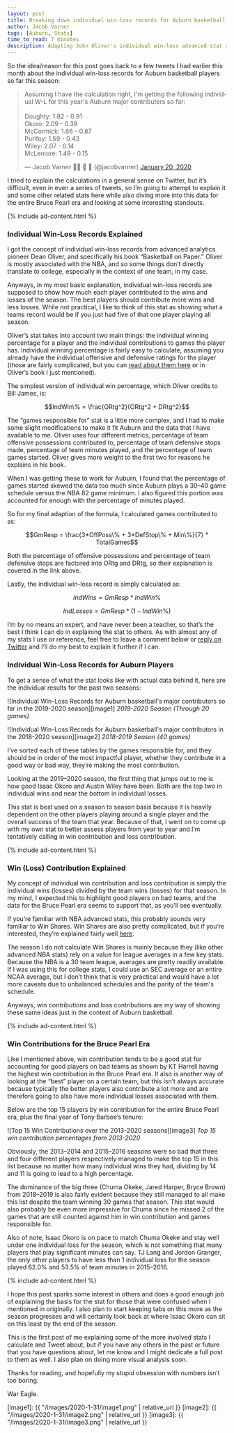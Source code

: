 ```yaml
---
layout: post
title: Breaking down individual win-loss records for Auburn basketball in the Bruce Pearl era
author: Jacob Varner
tags: [Auburn, Stats]
time_to_read: 7 minutes
description: Adapting John Oliver's individual win-loss advanced stat and applying it to Auburn basketball players in the Bruce Pearl era.
---
```


So the idea/reason for this post goes back to a few tweets I had earlier this
month about the individual win-loss records for Auburn basketball players so far
this season:

<div class="tweet-wrapper">
  <blockquote class="twitter-tweet">
    <p lang="en" dir="ltr">Assuming I have the calculation right, I&#39;m getting the following individual W-L for this year&#39;s Auburn major contributers so far:<br><br>Doughty: 1.82 - 0.91<br>Okoro: 2.09 - 0.39<br>McCormick: 1.66 - 0.87<br>Purifoy: 1.59 - 0.43<br>Wiley: 2.07 - 0.14<br>McLemore: 1.49 - 0.15</p>&mdash; Jacob Varner 👨‍💻 🏀 🌮 (@jacobvarner) <a href="https://twitter.com/jacobvarner/status/1219104474414960640?ref_src=twsrc%5Etfw">January 20, 2020</a>
  </blockquote>
</div>

I tried to explain the calculations in a general sense on Twitter, but it’s
difficult, even in even a series of tweets, so I’m going to attempt to explain it
and some other related stats here while also diving more into this data for the
entire Bruce Pearl era and looking at some interesting standouts.

{% include ad-content.html %}

### Individual Win-Loss Records Explained

I got the concept of individual win-loss records from advanced analytics pioneer
Dean Oliver, and specifically his book “Basketball on Paper.” Oliver is mostly
associated with the NBA, and so some things don’t directly translate to college,
especially in the context of one team, in my case.

Anyways, in my most basic explanation, individual win-loss records are supposed
to show how much each player contributed to the wins and losses of
the season. The best players should contribute more wins and less losses. While
not practical, I like to think of this stat as showing what a teams record would
be if you just had five of that one player playing all season.

Oliver’s stat takes into account two main things: the individual winning
percentage for a player and the individual contributions to games the player
has. Individual winning percentage is fairly easy to calculate, assuming you
already have the individual offensive and defensive ratings for the player
(those are fairly complicated, but you can
[read about them here](https://www.basketball-reference.com/about/ratings.html)
or in Oliver’s book I just mentioned).

The simplest version of individual win percentage, which Oliver credits to Bill
James, is:

$$IndWin\% = \frac{ORtg^2}{ORtg^2 + DRtg^2}$$

The “games responsible for” stat is a little more complex, and I had to make
some slight modifications to make it fit Auburn and the data that I have
available to me. Oliver uses four different metrics, percentage of team
offensive possessions contributed to, percentage of team defensive stops made,
percentage of team minutes played, and the percentage of team games started. Oliver
gives more weight to the first two for reasons he explains in his book.

When I was getting these to work for Auburn, I found that the percentage of
games started skewed the data too much since Auburn plays a 30–40 game schedule
versus the NBA 82 game minimum. I also figured this portion was accounted for
enough with the percentage of minutes played.

So for my final adaption of the formula, I calculated games contributed to as:

$$GmResp = \frac{3*OffPoss\% + 3*DefStop\% + Min\%}{7} * TotalGames$$

Both the percentage of offensive possessions and percentage of team defensive
stops are factored into ORtg and DRtg, so their explanation is covered in the
link above.

Lastly, the individual win-loss record is simply calculated as:

$$IndWins = GmResp * IndWin\%$$

$$IndLosses = GmResp * (1 - IndWin\%)$$

I’m by no means an expert, and have never been a teacher, so that’s the best I
think I can do in explaining the stat to others. As with almost any of my stats
I use or reference, feel free to leave a comment below or
[reply on Twitter](https://www.twitter.com/jacobvarner) and I’ll do my best to
explain it further if I can.

### Individual Win-Loss Records for Auburn Players

To get a sense of what the stat looks like with actual data behind it, here are
the individual results for the past two seasons:

![Individual Win-Loss Records for Auburn basketball's major contributors so far in the 2019-2020 season][image1]
_2019-2020 Season (Through 20 games)_

![Individual Win-Loss Records for Auburn basketball's major contributors in the 2018-2020 season][image2]
_2018-2019 Season (40 games)_

I’ve sorted each of these tables by the games responsible for, and they should be
in order of the most impactful player, whether they contribute in a good way or
bad way, they’re making the most contribution.

Looking at the 2019–2020 season, the first thing that jumps out to me is how
good Isaac Okoro and Austin Wiley have been. Both are the top two in individual
wins and near the bottom in individual losses.

This stat is best used on a season to season basis because it is heavily
dependent on the other players playing around a single player and the overall
success of the team that year. Because of that, I went on to come up with my own
stat to better assess players from year to year and I’m tentatively calling in
win contribution and loss contribution.

{% include ad-content.html %}

### Win (Loss) Contribution Explained

My concept of individual win contribution and loss contribution is simply the
individual wins (losses) divided by the team wins (losses) for that season. In
my mind, I expected this to highlight good players on bad teams, and the data
for the Bruce Pearl era seems to support that, as you’ll see eventually.

If you’re familiar with NBA advanced stats, this probably sounds very familiar
to Win Shares. Win Shares are also pretty complicated, but if you’re interested,
they’re explained fairly well
[here](https://www.basketball-reference.com/about/ws.html).

The reason I do not calculate Win Shares is mainly because they (like other
advanced NBA stats) rely on a value for league averages in a few key stats.
Because the NBA is a 30 team league, averages are pretty readily available. If I
was using this for college stats, I could use an SEC average or an entire NCAA
average, but I don’t think that is very practical and would have a lot more
caveats due to unbalanced schedules and the parity of the team's schedule.

Anyways, win contributions and loss contributions are my way of showing these
same ideas just in the context of Auburn basketball.

{% include ad-content.html %}

### Win Contributions for the Bruce Pearl Era

Like I mentioned above, win contribution tends to be a good stat for accounting
for good players on bad teams as shown by KT Harrell having the highest win
contribution in the Bruce Pearl era. It also is another way of looking at the
“best” player on a certain team, but this isn’t always accurate because
typically the better players also contribute a lot more and are therefore going
to also have more individual losses associated with them.

Below are the top 15 players by win contribution for the entire Bruce Pearl era,
plus the final year of Tony Barbee’s tenure:

![Top 15 Win Contributions over the 2013-2020 seasons][image3] _Top 15 win
contribution percentages from 2013-2020_

Obviously, the 2013–2014 and 2015–2016 seasons were so bad that three and four
different players respectively managed to make the top 15 in this list because
no matter how many individual wins they had, dividing by 14 and 11 is going to
lead to a high percentage.

The dominance of the big three (Chuma Okeke, Jared Harper, Bryce Brown) from
2018–2019 is also fairly evident because they still managed to all make this
list despite the team winning 30 games that season. This stat would also
probably be even more impressive for Chuma since he missed 2 of the games that
are still counted against him in win contribution and games responsible for.

Also of note, Isaac Okoro is on pace to match Chuma Okeke and stay well under one
individual loss for the season, which is not something that many players that
play significant minutes can say. TJ Lang and Jordon Granger, the only other
players to have less than 1 individual loss for the season played 62.0% and
53.5% of team minutes in 2015–2016.

{% include ad-content.html %}

I hope this post sparks some interest in others and does a good enough job of
explaining the basis for the stat for those that were confused when I mentioned
in originally. I also plan to start keeping tabs on this more as the season
progresses and will certainly look back at where Isaac Okoro can sit on this
least by the end of the season.

This is the first post of me explaining some of the more involved stats I
calculate and Tweet about, but if you have any others in the past or future that
you have questions about, let me know and I might dedicate a full post to them
as well. I also plan on doing more visual analysis soon.

Thanks for reading, and hopefully my stupid obsession with numbers isn’t too
boring.

War Eagle.

[image1]: {{ "/images/2020-1-31/image1.png" | relative_url }}
[image2]: {{ "/images/2020-1-31/image2.png" | relative_url }}
[image3]: {{ "/images/2020-1-31/image3.png" | relative_url }}
